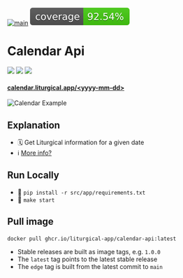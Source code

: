 [![main](https://github.com/liturgical-app/calendar-api/actions/workflows/main.yaml/badge.svg)](https://github.com/liturgical-app/calendar-api/actions/workflows/main.yaml)
<a><img src="./src/resources/coverage/coverage.svg"></a>

# Calendar Api
<a href="https://www.python.org/"><img src="https://img.shields.io/badge/python-2a3035?logo=python&logoColor=ffdd54"></a>
<a href="https://github.com/features/actions"><img src="https://img.shields.io/badge/github%20actions-%232a3035.svg?logo=githubactions&logoColor=skyblue"></a>
<a href="https://render.com/"><img src="https://img.shields.io/badge/Render-%232a3035.svg?logo=render&logoColor=green"></a>

#### [calendar.liturgical.app/\<yyyy-mm-dd>](https://calendar.liturgical.app/2024-12-10)

<img alt="Calendar Example" width=480 src="https://github.com/liturgical-app/calendar-api/assets/34093915/0c7a3250-c68f-4e68-9463-9f40e7a3e9f7">

## Explanation
- 🗓 Get Liturgical information for a given date
- ℹ️ [More info?](https://pypi.org/project/liturgical-calendar/) 

## Run Locally
- 🔧 `pip install -r src/app/requirements.txt`
- 🚀 `make start`

## Pull image

```console
docker pull ghcr.io/liturgical-app/calendar-api:latest
```

- Stable releases are built as image tags, e.g. `1.0.0`
- The `latest` tag points to the latest stable release
- The `edge` tag is built from the latest commit to `main`

